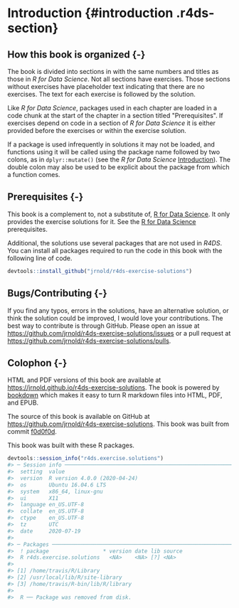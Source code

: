 # Introduction {#introduction .r4ds-section}



## How this book is organized {-}

The book is divided into sections in with the same numbers and titles as those in *R for Data Science*. 
Not all sections have exercises.
Those sections without exercises have placeholder text indicating that there are no exercises.
The text for each exercise is followed by the solution. 

Like *R for Data Science*, packages used in each chapter are loaded in a code chunk at the start of the chapter in a section titled "Prerequisites".
If exercises depend on code in a section of *R for Data Science* it is either provided before the exercises or within the exercise solution.

If a package is used infrequently in solutions it may not be loaded, and functions using it will be called using the package name followed by two colons, as in `dplyr::mutate()` (see the *R for Data Science* [Introduction](https://r4ds.had.co.nz/introduction.html#running-r-code)).
The double colon may also be used to be explicit about the package from which a function comes.

## Prerequisites {-}

This book is a complement to, not a substitute of, [R for Data Science]().
It only provides the exercise solutions for it. 
See the [R for Data Science](https://r4ds.had.co.nz/introduction.html#prerequisites) prerequisites.

Additional, the solutions use several packages that are not used in *R4DS*.
You can install all packages required to run the code in this book with the following line of code.

```r
devtools::install_github("jrnold/r4ds-exercise-solutions")
```

## Bugs/Contributing {-}

If you find any typos, errors in the solutions, have an alternative solution,
or think the solution could be improved, I would love your contributions.
The best way to contribute is through GitHub.
Please open an issue at <https://github.com/jrnold/r4ds-exercise-solutions/issues> or a pull request at
<https://github.com/jrnold/r4ds-exercise-solutions/pulls>.

## Colophon {-}



HTML and PDF versions of this book are available at <https://jrnold.github.io/r4ds-exercise-solutions>.
The book is powered by [bookdown](https://bookdown.org/home) which makes it easy to turn R markdown files into HTML, PDF, and EPUB.

The source of this book is available on GitHub at <https://github.com/jrnold/r4ds-exercise-solutions>.
This book was built from commit [f0d0f0d](https://github.com/jrnold/r4ds-exercise-solutions/tree/f0d0f0de3c4e3c14bcb01ea700d45838200b95ad).

This book was built with these R packages.

```r
devtools::session_info("r4ds.exercise.solutions")
#> ─ Session info ───────────────────────────────────────────────────────────────
#>  setting  value                       
#>  version  R version 4.0.0 (2020-04-24)
#>  os       Ubuntu 16.04.6 LTS          
#>  system   x86_64, linux-gnu           
#>  ui       X11                         
#>  language en_US.UTF-8                 
#>  collate  en_US.UTF-8                 
#>  ctype    en_US.UTF-8                 
#>  tz       UTC                         
#>  date     2020-07-19                  
#> 
#> ─ Packages ───────────────────────────────────────────────────────────────────
#>  ! package                 * version date lib source
#>  R r4ds.exercise.solutions   <NA>    <NA> [?] <NA>  
#> 
#> [1] /home/travis/R/Library
#> [2] /usr/local/lib/R/site-library
#> [3] /home/travis/R-bin/lib/R/library
#> 
#>  R ── Package was removed from disk.
```
